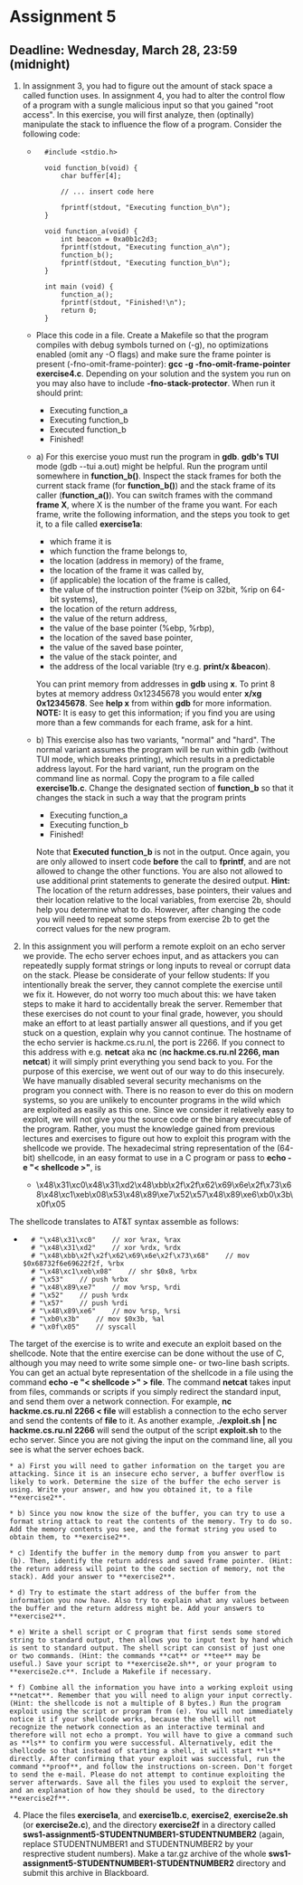 # Assignment 5

## Deadline: Wednesday, March 28, 23:59 (midnight)

1. In assignment 3, you had to figure out the amount of stack space a called function uses. In assignment 4, you had to alter the control flow of a program with a sungle malicious input so that you gained "root access". In this exercise, you will first analyze, then (optinally) manipulate the stack to influence the flow of a program. Consider the following code:

	* ```
		#include <stdio.h>

		void function_b(void) {
			char buffer[4];

			// ... insert code here

			fprintf(stdout, "Executing function_b\n");
		}

		void function_a(void) {
			int beacon = 0xa0b1c2d3;
			fprintf(stdout, "Executing function_a\n");
			function_b();
			fprintf(stdout, "Executing function_b\n");
		}

		int main (void) {
			function_a();
			fprintf(stdout, "Finished!\n");
			return 0;
		}

	* Place this code in a file. Create a Makefile so that the program compiles with debug symbols turned on (-g), no optimizations enabled (omit any -O flags) and make sure the frame pointer is present (-fno-omit-frame-pointer): **gcc -g -fno-omit-frame-pointer exercise4.c**. Depending on your solution and the system you run on you may also have to include **-fno-stack-protector**. When run it should print:
		* Executing function_a
		* Executing function_b
		* Executed function_b
		* Finished!

	* a) For this exercise youo must run the program in **gdb**. **gdb's TUI** mode (gdb --tui a.out) might be helpful. Run the program until somewhere in **function_b()**. Inspect the stack frames for both the current stack frame (for **function_b()**) and the stack frame of its caller (**function_a()**). You can switch frames with the command **frame X**, where X is the number of the frame you want. For each frame, write the following information, and the steps you took to get it, to a file called **exercise1a**:
		* which frame it is
		* which function the frame belongs to, 
		* the location (address in memory) of the frame,	
		* the location of the frame it was called by, 
		* (if applicable) the location of the frame is called,
		* the value of the instruction pointer (%eip on 32bit, %rip on 64-bit systems), 
		* the location of the return address, 
		* the value of the return address, 
		* the value of the base pointer (%ebp, %rbp),
		* the location of the saved base pointer,
		* the value of the saved base pointer, 
		* the value of the stack pointer, and
		* the address of the local variable (try e.g. **print/x &beacon**).

		You can print memory from addresses in **gdb** using **x**. To print 8 bytes at memory address 0x12345678 you would enter **x/xg 0x12345678**. See **help x** from within **gdb** for more information. **NOTE:** It is easy to get this information; if you find you are using more than a few commands for each frame, ask for a hint.

	* b) This exercise also has two variants, "normal" and "hard". The normal variant assumes the program will be run within gdb (without TUI mode, which breaks printing), which results in a predictable address layout. For the hard variant, run the program on the command line as normal. Copy the program to a file called **exercise1b.c**. Change the designated section of **function_b** so that it changes the stack in such a way that the program prints

		* Executing function_a
		* Executing function_b
		* Finished!

		Note that **Executed function_b** is not in the output. Once again, you are only allowed to insert code **before** the call to **fprintf**, and are not allowed to change the other functions. You are also not allowed to use additional print statements to generate the desired output. **Hint:** The location of the return addresses, base pointers, their values and their location relative to the local variables, from exercise 2b, should help you determine what to do. However, after changing the code you will need to repeat some steps from exercise 2b to get the correct values for the new program.




2. In this assignment you will perform a remote exploit on an echo server we provide. The echo server echoes input, and as attackers you can repeatedly supply format strings or long inputs to reveal or corrupt data on the stack. Please be considerate of your fellow students: If you intentionally break the server, they cannot complete the exercise until we fix it. However, do not worry too much about this: we have taken steps to make it hard to accidentally break the server. Remember that these exercises do not count to your final grade, however, you should make an effort to at least partially answer all questions, and if you get stuck on a question, explain why you cannot continue. The hostname of the echo servier is hackme.cs.ru.nl, the port is 2266. If you connect to this address with e.g. **netcat** aka **nc** (**nc hackme.cs.ru.nl 2266, man netcat**) it will simply print everything you send back to you. For the purpose of this exercise, we went out of our way to do this insecurely. We have manually disabled several security mechanisms on the program you connect with. There is no reason to ever do this on modern systems, so you are unlikely to encounter programs in the wild which are exploited as easily as this one. Since we consider it relatively easy to exploit, we will not give you the source code or the binary executable of the program. Rather, you must the knowledge gained from previous lectures and exercises to figure out how to exploit this program with the shellcode we provide. The hexadecimal string representation of the (64-bit) shellcode, in an easy format to use in a C program or pass to **echo -e "< shellcode >"**, is

	* \x48\x31\xc0\x48\x31\xd2\x48\xbb\x2f\x2f\x62\x69\x6e\x2f\x73\x68\x48\xc1\xeb\x08\x53\x48\x89\xe7\x52\x57\x48\x89\xe6\xb0\x3b\x0f\x05

The shellcode translates to AT&T syntax assemble as follows:

* ```
	# "\x48\x31\xc0" 	// xor %rax, %rax
	# "\x48\x31\xd2" 	// xor %rdx, %rdx
	# "\x48\xbb\x2f\x2f\x62\x69\x6e\x2f\x73\x68" 	// mov $0x68732f6e69622f2f, %rbx
	# "\x48\xc1\xeb\x08" 	// shr $0x8, %rbx
	# "\x53" 	// push %rbx
	# "\x48\x89\xe7" 	// mov %rsp, %rdi
	# "\x52" 	// push %rdx
	# "\x57" 	// push %rdi
	# "\x48\x89\xe6" 	// mov %rsp, %rsi
	# "\xb0\x3b" 	// mov $0x3b, %al
	# "\x0f\x05" 	// syscall

The target of the exercise is to write and execute an exploit based on the shellcode. Note that the entire exercise can be done without the use of C, although you may need to write some simple one- or two-line bash scripts. You can get an actual byte representation of the shellcode in a file using the command **echo -e "< shellcode >" > file**. The command **netcat** takes input from files, commands or scripts if you simply redirect the standard input, and send them over a network connection. For example, **nc hackme.cs.ru.nl 2266 < file** will establish a connection to the echo server and send the contents of **file** to it. As another example, **./exploit.sh | nc hackme.cs.ru.nl 2266** will send the output of the script **exploit.sh** to the echo server. Since you are not giving the input on the command line, all you see is what the server echoes back.

	* a) First you will need to gather information on the target you are attacking. Since it is an insecure echo server, a buffer overflow is likely to work. Determine the size of the buffer the echo server is using. Write your answer, and how you obtained it, to a file **exercise2**.

	* b) Since you now know the size of the buffer, you can try to use a format string attack to reat the contents of the memory. Try to do so. Add the memory contents you see, and the format string you used to obtain them, to **exercise2**.

	* c) Identify the buffer in the memory dump from you answer to part (b). Then, identify the return address and saved frame pointer. (Hint: the return address will point to the code section of memory, not the stack). Add your answer to **exercise2**.

	* d) Try to estimate the start address of the buffer from the information you now have. Also try to explain what any values between the buffer and the return address might be. Add your answers to **exercise2**.

	* e) Write a shell script or C program that first sends some stored string to standard output, then allows you to input text by hand which is sent to standard output. The shell script can consist of just one or two commands. (Hint: the commands **cat** or **tee** may be useful.) Save your script to **exercise2e.sh**, or your program to **exercise2e.c**. Include a Makefile if necessary.

	* f) Combine all the information you have into a working exploit using **netcat**. Remember that you will need to align your input correctly. (Hint: the shellcode is not a multiple of 8 bytes.) Run the program exploit using the script or program from (e). You will not immediately notice it if your shellcode works, because the shell will not recognize the network connection as an interactive terminal and therefore will not echo a prompt. You will have to give a command such as **ls** to confirm you were successful. Alternatively, edit the shellcode so that instead of starting a shell, it will start **ls** directly. After confirming that your exploit was successful, run the command **proof**, and follow the instructions on-screen. Don't forget to send the e-mail. Please do not attempt to continue exploiting the server afterwards. Save all the files you used to exploit the server, and an explanation of how they should be used, to the directory **exercise2f**.

4. Place the files **exercise1a**, and **exercise1b.c**, **exercise2**, **exercise2e.sh** (or **exercise2e.c**), and the directory **exercise2f** in a directory called **sws1-assignment5-STUDENTNUMBER1-STUDENTNUMBER2** (again, replace STUDENTNUMBER1 and STUDENTNUMBER2 by your resprective student numbers). Make a tar.gz archive of the whole **sws1-assignment5-STUDENTNUMBER1-STUDENTNUMBER2** directory and submit this archive in Blackboard.